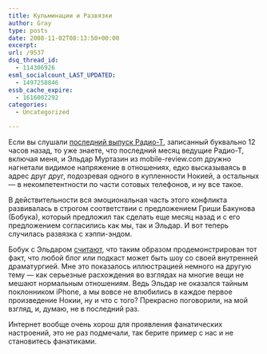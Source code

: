 ```yaml
---
title: Кульминации и Развязки
author: Gray
type: posts
date: 2008-11-02T08:13:50+00:00
excerpt:
url: /9537
dsq_thread_id:
  - 114306926
esml_socialcount_LAST_UPDATED:
  - 1497258846
essb_cache_expire:
  - 1616002292
categories:
  - Uncategorized

---
```








Если вы слушали <a href="http://radio-t.com/podcasts/radio-t-110/" target="_blank">последний выпуск Радио-Т</a>, записанный буквально 12 часов назад, то уже знаете, что последний месяц ведущие Радио-Т, включая меня, и Эльдар Муртазин из mobile-review.com дружно нагнетали видимое напряжение в отношениях, едко высказываясь в адрес друг друг, подозревая одного в купленности Нокией, а остальных &#8212; в некомпетентности по части сотовых телефонов, и ну все такое.

В действительности вся эмоциональная часть этого конфликта развивалась в строгом соответствии с предложением Гриши Бакунова (Бобука), который предложил так сделать еще месяц назад и с его предложением согласились как мы, так и Эльдар. И вот теперь случилась развязка с хэппи-эндом.

Бобук с Эльдаром <a href="http://eldarmurtazin.livejournal.com/205746.html" target="_blank">считают</a>, что таким образом продемонстрирован тот факт, что любой блог или подкаст может быть шоу со своей внутренней драматургией. Мне это показалось иллюстрацией немного на другую тему &#8212; как серьезные расхождения во взглядах на многие вещи не мешают нормальным отношениям. Ведь Эльдар не оказался тайным поклонником iPhone, а мы вовсе не влюбились в каждое первое произведение Нокии, ну и что с того? Прекрасно поговорили, на мой взгляд, и, думаю, не в последний раз.

Интернет вообще очень хорош для проявления фанатических настроений, это не раз подмечали, так берите пример с нас и не становитесь фанатиками.